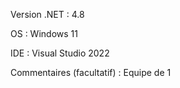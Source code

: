 Version .NET : 4.8

OS : Windows 11

IDE : Visual Studio 2022

Commentaires (facultatif) : Equipe de 1
